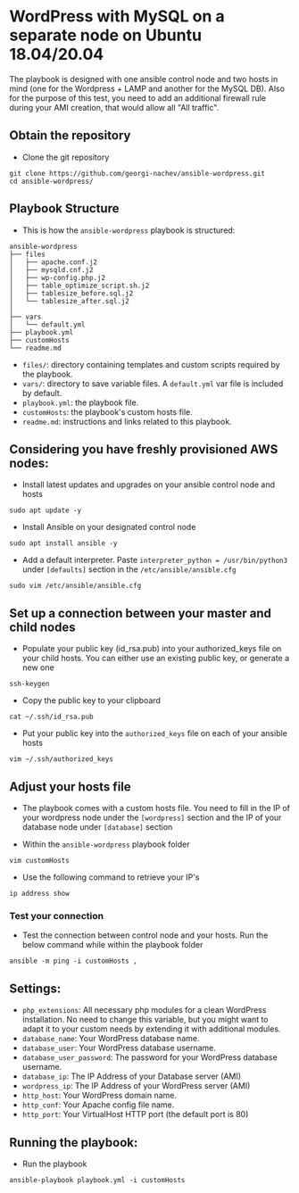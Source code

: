 # WordPress with MySQL on a separate node on Ubuntu 18.04/20.04

The playbook is designed with one ansible control node and two hosts in mind (one for the Wordpress + LAMP and another for the MySQL DB). Also for the purpose of this test, you need to add an additional firewall rule during your AMI creation, that would allow all "All traffic".

## Obtain the repository

- Clone the git repository
```shell
git clone https://github.com/georgi-nachev/ansible-wordpress.git
cd ansible-wordpress/
``` 

## Playbook Structure

- This is how the `ansible-wordpress` playbook is structured:

```
ansible-wordpress
├── files
│   ├── apache.conf.j2
│   ├── mysqld.cnf.j2
│   ├── wp-config.php.j2
│   ├── table_optimize_script.sh.j2
│   ├── tablesize_before.sql.j2
│   └── tablesize_after.sql.j2
│
├── vars
│   └── default.yml
├── playbook.yml
├── customHosts
└── readme.md
```
- `files/`: directory containing templates and custom scripts required by the playbook.
- `vars/`: directory to save variable files. A `default.yml` var file is included by default.
- `playbook.yml`: the playbook file.
- `customHosts`: the playbook's custom hosts file.
- `readme.md`: instructions and links related to this playbook.

## Considering you have freshly provisioned AWS nodes:

- Install latest updates and upgrades on your ansible control node and hosts
```shell
sudo apt update -y
```
- Install Ansible on your designated control node
```shell
sudo apt install ansible -y
```
- Add a default interpreter. Paste `interpreter_python = /usr/bin/python3` under `[defaults]` section in the `/etc/ansible/ansible.cfg`
```shell
sudo vim /etc/ansible/ansible.cfg
```

## Set up a connection between your master and child nodes 

- Populate your public key (id_rsa.pub) into your authorized_keys file on your child hosts. You can either use an existing public key, or generate a new one 
 ```shell
 ssh-keygen
 ```
 - Copy the public key to your clipboard
 ```shell
cat ~/.ssh/id_rsa.pub
```
- Put your public key into the `authorized_keys` file on each of your ansible hosts
```shell
vim ~/.ssh/authorized_keys
```

## Adjust your hosts file

- The playbook comes with a custom hosts file. You need to fill in the IP of your wordpress node under the `[wordpress]` section and the IP of your database node under `[database]` section

- Within the `ansible-wordpress` playbook folder
```shell
vim customHosts
```

- Use the following command to retrieve your IP's
```shell
ip address show
```

### Test your connection

- Test the connection between control node and your hosts. Run the below command while within the playbook folder
```shell
ansible -m ping -i customHosts ,
```

## Settings:

- `php_extensions`:  All necessary php modules for a clean WordPress installation. No need to change this variable, but you might want to adapt it to your custom needs by extending it with additional modules.  
- `database_name`: Your WordPress database name.
- `database_user`: Your WordPress database username.
- `database_user_password`: The password for your WordPress database username.
- `database_ip`: The IP Address of your Database server (AMI)
- `wordpress_ip`: The IP Address of your WordPress server (AMI)
- `http_host`: Your WordPress domain name.
- `http_conf`: Your Apache config file name.
- `http_port`: Your VirtualHost HTTP port (the default port is 80)

## Running the playbook:

- Run the playbook
```shell
ansible-playbook playbook.yml -i customHosts
```
